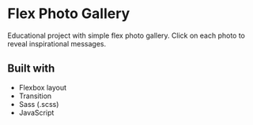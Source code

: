 # Flex Photo Gallery
Educational project with simple flex photo gallery. Click on each photo to reveal inspirational messages.

## Built with
- Flexbox layout
- Transition
- Sass (.scss)
- JavaScript
